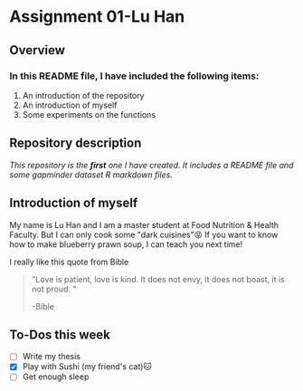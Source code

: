# Assignment 01-Lu Han

## Overview
### In this README file, I have included the following items:
1. An introduction of the repository
2. An introduction of myself
3. Some experiments on the functions

## Repository description
*This repository is the **first** one I have created. It includes a README file and some gapminder dataset R markdown files.*

## Introduction of myself
My name is Lu Han and I am a master student at Food Nutrition & Health Faculty. But I can only cook some "dark cuisines":stuck_out_tongue_closed_eyes: If you want to know how to make blueberry prawn soup, I can teach you next time!

I really like this quote from Bible
>"Love is patient, love is kind. It does not envy, it does not boast, it is not proud. "
>
>-Bible



## To-Dos this week

- [ ] Write my thesis
- [x] Play with Sushi (my friend's cat):cat:
- [ ] Get enough sleep
